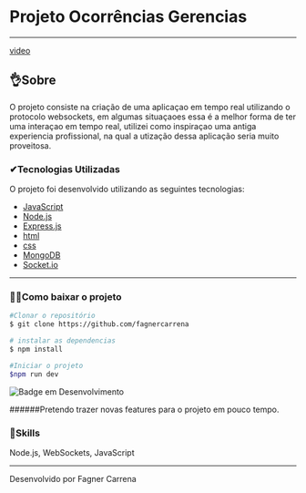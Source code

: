 # Projeto Ocorrências Gerencias

---

[video](../../../../../Videos/websocket.mp4)

## 👌Sobre

O projeto consiste na criação de uma aplicaçao em tempo real utilizando o protocolo websockets,
em algumas situaçaoes essa é a melhor forma de ter uma interaçao em tempo real, utilizei como inspiraçao uma antiga experiencia profissional, na qual a utização dessa aplicação seria muito proveitosa.

### ✔Tecnologias Utilizadas

O projeto foi desenvolvido utilizando as seguintes tecnologias:

- [JavaScript](https://www.javascript.com/)
- [Node.js](https://nodejs.org/en/)
- [Express.js](https://expressjs.com/pt-br/)
- [html](https://developer.mozilla.org/pt-BR/docs/Web/HTML/Element/address)
- [css](https://www.w3c.br/divulgacao/guiasreferencia/css2/)
- [MongoDB](https://www.mongodb.com/pt-br/basics/create-database)
- [Socket.io](https://socket.io/)

---

### 🐱‍🏍Como baixar o projeto

```bash
#Clonar o repositório
$ git clone https://github.com/fagnercarrena

# instalar as dependencias
$ npm install

#Iniciar o projeto
$npm run dev

```

![Badge em Desenvolvimento](http://img.shields.io/static/v1?label=STATUS&message=EM%20DESENVOLVIMENTO&color=GREEN&style=for-the-badge)

######Pretendo trazer novas features para o projeto em pouco tempo.

### 🦾Skills

Node.js, WebSockets, JavaScript

---

Desenvolvido por Fagner Carrena
